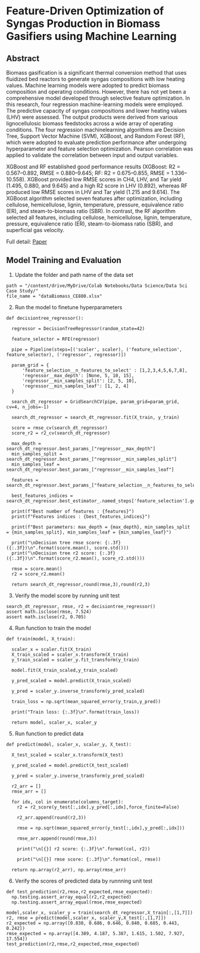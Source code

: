 # Feature-Driven Optimization of Syngas Production in Biomass Gasifiers using Machine Learning

## Abstract

Biomass gasification is a significant thermal conversion method that uses fluidized bed reactors to generate syngas compositions with low heating values. Machine learning models were adopted to predict biomass composition and operating conditions. However, there has not yet been a comprehensive model developed through selective
feature optimization. In this research, four regression machine-learning models were employed. The predictive capacity of syngas compositions and lower heating values (LHV) were assessed. The output products were derived from various lignocellulosic biomass feedstocks across a wide array of operating conditions. The four regression machinelearning
algorithms are Decision Tree, Support Vector Machine (SVM), XGBoost, and Random Forest (RF), which were adopted to evaluate prediction performance after undergoing hyperparameter and feature selection optimization. Pearson correlation was applied to validate the correlation between input and output variables. 

XGBoost and RF established good performance results (XGBoost: R2 = 0.567–0.892, RMSE = 0.880–9.645; RF: R2 = 0.675–0.855, RMSE = 1.336–10.558). XGBoost provided low RMSE scores in CH4, LHV, and Tar yield (1.495, 0.880, and 9.645) and a high R2 score in LHV (0.892), 
whereas RF produced low RMSE scores in LHV and Tar yield (1.215 and 9.614). The XGBoost algorithm selected seven features after optimization, including cellulose, hemicellulose, lignin, temperature, pressure, equivalence ratio (ER), and steam-to-biomass ratio (SBR). 
In contrast, the RF algorithm selected all features, including cellulose, hemicellulose, lignin, temperature, pressure, equivalence ratio (ER), steam-to-biomass ratio (SBR), and superficial gas velocity.


Full detail: [Paper](https://github.com/phrugsa-limbunlom/CE880_Case_Study_MIMO_Biosyngas_Prediction/blob/main/%5B2311569%5D_CE880_Case_Study.pdf)

## Model Training and Evaluation

1. Update the folder and path name of the data set
```
path = "/content/drive/MyDrive/Colab Notebooks/Data Science/Data Sci Case Study/"
file_name = "dataBiomass_CE880.xlsx"
```

2. Run the model to finetune hyperparameters
```
def decisiontree_regressor():

  regressor = DecisionTreeRegressor(random_state=42)

  feature_selector = RFE(regressor)

  pipe = Pipeline(steps=[('scaler', scaler), ('feature_selection', feature_selector), ('regressor', regressor)])

  param_grid = {
      'feature_selection__n_features_to_select' : [1,2,3,4,5,6,7,8],
      'regressor__max_depth': [None, 5, 10, 15],
      'regressor__min_samples_split': [2, 5, 10],
      'regressor__min_samples_leaf': [1, 2, 4]
  }

  search_dt_regressor = GridSearchCV(pipe, param_grid=param_grid, cv=4, n_jobs=-1)

  search_dt_regressor = search_dt_regressor.fit(X_train, y_train)

  score = rmse_cv(search_dt_regressor)
  score_r2 = r2_cv(search_dt_regressor)

  max_depth =  search_dt_regressor.best_params_["regressor__max_depth"]
  min_samples_split =  search_dt_regressor.best_params_["regressor__min_samples_split"]
  min_samples_leaf =  search_dt_regressor.best_params_["regressor__min_samples_leaf"]

  features =  search_dt_regressor.best_params_["feature_selection__n_features_to_select"]

  best_features_indices = search_dt_regressor.best_estimator_.named_steps['feature_selection'].get_support(indices=True)

  print(f"Best number of features : {features}")
  print(f"Features indices : {best_features_indices}")

  print(f"Best parameters: max_depth = {max_depth}, min_samples_split = {min_samples_split}, min_samples_leaf = {min_samples_leaf}")

  print("\nDecision tree rmse score: {:.3f} ({:.3f})\n".format(score.mean(), score.std()))
  print("\nDecision tree r2 score: {:.3f} ({:.3f})\n".format(score_r2.mean(), score_r2.std()))

  rmse = score.mean()
  r2 = score_r2.mean()

  return search_dt_regressor,round(rmse,3),round(r2,3)
```
3. Verify the model score by running unit test
```
search_dt_regressor, rmse, r2 = decisiontree_regressor()
assert math.isclose(rmse, 7.524)
assert math.isclose(r2, 0.705)
```
4. Run function to train the model
```
def train(model, X_train):

  scaler_x = scaler.fit(X_train)
  X_train_scaled = scaler_x.transform(X_train)
  y_train_scaled = scaler_y.fit_transform(y_train)

  model.fit(X_train_scaled,y_train_scaled)

  y_pred_scaled = model.predict(X_train_scaled)

  y_pred = scaler_y.inverse_transform(y_pred_scaled)

  train_loss = np.sqrt(mean_squared_error(y_train,y_pred))

  print("Train loss: {:.3f}\n".format(train_loss))

  return model, scaler_x, scaler_y
```

5. Run function to predict data
```
def predict(model, scaler_x, scaler_y, X_test):

  X_test_scaled = scaler_x.transform(X_test)

  y_pred_scaled = model.predict(X_test_scaled)

  y_pred = scaler_y.inverse_transform(y_pred_scaled)

  r2_arr = []
  rmse_arr = []

  for idx, col in enumerate(columns_target):
    r2 = r2_score(y_test[:,idx],y_pred[:,idx],force_finite=False)

    r2_arr.append(round(r2,3))

    rmse = np.sqrt(mean_squared_error(y_test[:,idx],y_pred[:,idx]))

    rmse_arr.append(round(rmse,3))

    print("\n[{}] r2 score: {:.3f}\n".format(col, r2))

    print("\n[{}] rmse score: {:.3f}\n".format(col, rmse))

  return np.array(r2_arr), np.array(rmse_arr)
```

6. Verify the scores of predicted data by runnning unit test

```
def test_prediction(r2,rmse,r2_expected,rmse_expected):
  np.testing.assert_array_equal(r2,r2_expected)
  np.testing.assert_array_equal(rmse,rmse_expected)
```

```
model,scaler_x, scaler_y = train(search_dt_regressor,X_train[:,[1,7]])
r2, rmse = predict(model,scaler_x, scaler_y,X_test[:,[1,7]])
r2_expected = np.array([0.838, 0.686, 0.646, 0.840, 0.685, 0.443, 0.242])
rmse_expected = np.array([4.389, 4.187, 5.387, 1.615, 1.502, 7.927, 17.554])
test_prediction(r2,rmse,r2_expected,rmse_expected)
```



